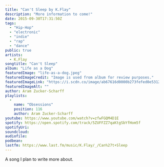 ```yaml
---
title: "Can't Sleep by K.Flay"
description: "More information to come!"
date: 2015-09-30T17:31:50Z
tags:
  - "Hip-Hop"
  - "electronic"
  - "indie"
  - "rap"
  - "dance"
public: true
artists:
  - K.Flay
songtitle: "Can't Sleep"
album: "Life as a Dog"
featuredImage: "life-as-a-dog.jpeg"
featuredImageCredit: "Image is used from album for review purposes."
featuredImageLink: "https://i.scdn.co/image/ab67616d0000b273fefed0e5312f872f25b7ebb9"
featuredImageAlt: ""
author: Aram Zucker-Scharff
playlists:
  -
    name: "Obsessions"
    position: 116
    author: Aram Zucker-Scharff
youtube: https://www.youtube.com/watch?v=zfwFGQM4D1E
spotify: https://open.spotify.com/track/5ZUFFZZ7qaKtgSbYfHom5f
spotifyUri: 
soundcloud:
audiofile:
podbean:
lastfm: https://www.last.fm/music/K.Flay/_/Can%27t+Sleep
---
```


A song I plan to write more about.
		